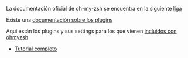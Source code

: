 La documentación oficial de oh-my-zsh se encuentra en la siguiente [liga](https://ohmyz.sh/#install)

Existe una [documentación sobre los plugins](https://github.com/ohmyzsh/ohmyzsh/wiki/Cheatsheet)

Aqui están los plugins y sus settings para los que vienen [incluidos con ohmyzsh](https://github.com/ohmyzsh/ohmyzsh/wiki/Plugins)

* [Tutorial completo](https://qirolab.com/posts/install-and-setup-oh-my-zsh-on-ubuntu-system)
